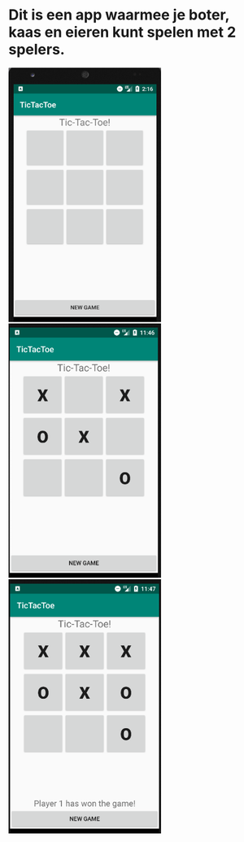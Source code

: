 # Dit is een app waarmee je boter, kaas en eieren kunt spelen met 2 spelers.



<img src="doc/screenshotTicTacToe.png" width="300" height="500"> <img src="doc/game.png" width="300" height="500">
<img src="doc/won.png" width="300" height="500">
